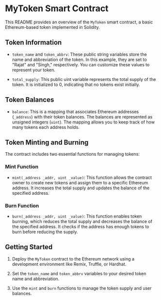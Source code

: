 # MyToken Smart Contract

This README provides an overview of the `MyToken` smart contract, a basic Ethereum-based token implemented in Solidity.

## Token Information

- `token_name` and `token_abbrv`: These public string variables store the name and abbreviation of the token. In this example, they are set to "Rajat" and "Singh," respectively. You can customize these values to represent your token.

- `total_supply`: This public uint variable represents the total supply of the token. It is initialized to 0, indicating that no tokens exist initially.

## Token Balances

- `balance`: This is a mapping that associates Ethereum addresses (`_address`) with their token balances. The balances are represented as unsigned integers (`uint`). The mapping allows you to keep track of how many tokens each address holds.

## Token Minting and Burning

The contract includes two essential functions for managing tokens:

### Mint Function

- `mint(_address _addr, uint _value)`: This function allows the contract owner to create new tokens and assign them to a specific Ethereum address. It increases the total supply and updates the balance of the specified address.

### Burn Function

- `burn(_address _addr, uint _value)`: This function enables token burning, which reduces the total supply and decreases the balance of the specified address. It checks if the address has enough tokens to burn before reducing the supply.

## Getting Started

1. Deploy the `MyToken` contract to the Ethereum network using a development environment like Remix, Truffle, or Hardhat.

2. Set the `token_name` and `token_abbrv` variables to your desired token name and abbreviation.

3. Use the `mint` and `burn` functions to manage the token supply and user balances.
